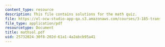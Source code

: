 ```yaml
---
content_type: resource
description: This file contains solutions for the math quiz.
file: https://ol-ocw-studio-app-qa.s3.amazonaws.com/courses/3-185-transport-phenomena-in-materials-engineering-fall-2003/2573202430f8202d61a14a2abcb95a41_mathsol.pdf
file_type: application/pdf
resourcetype: Document
title: mathsol.pdf
uid: 25732024-30f8-202d-61a1-4a2abcb95a41
---
```

